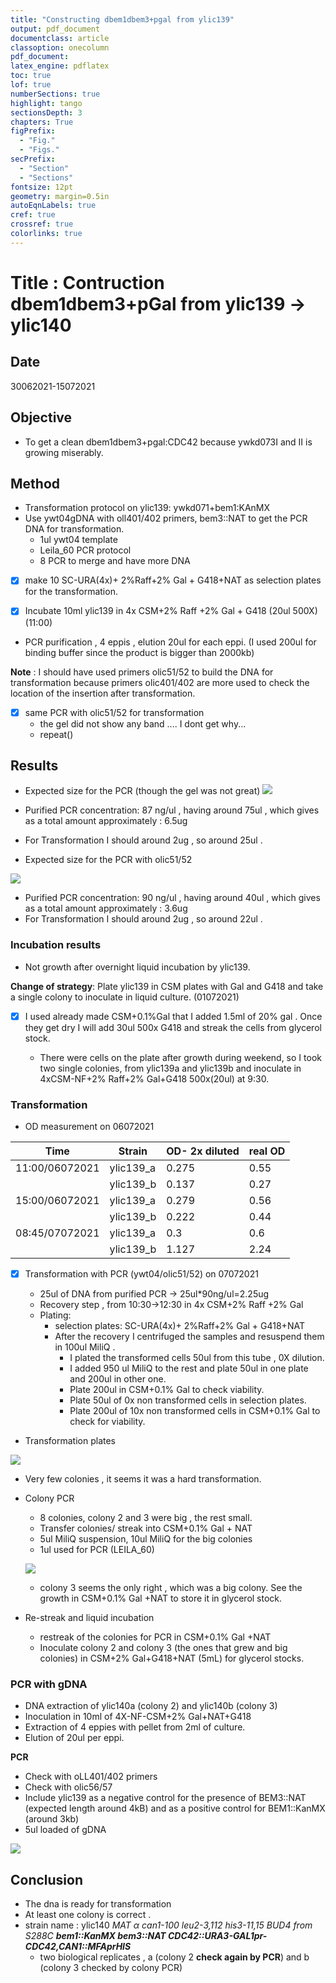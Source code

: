 ```yaml
---
title: "Constructing dbem1dbem3+pgal from ylic139"
output: pdf_document
documentclass: article
classoption: onecolumn
pdf_document:
latex_engine: pdflatex
toc: true
lof: true
numberSections: true
highlight: tango
sectionsDepth: 3
chapters: True
figPrefix:
  - "Fig."
  - "Figs."
secPrefix:
  - "Section"
  - "Sections"
fontsize: 12pt
geometry: margin=0.5in
autoEqnLabels: true
cref: true
crossref: true
colorlinks: true
---
```


# Title : Contruction dbem1dbem3+pGal from ylic139 -> ylic140

## Date

30062021-15072021


## Objective

- To get a clean dbem1dbem3+pgal:CDC42 because ywkd073I and II is growing miserably.

## Method

- Transformation protocol on ylic139: ywkd071+bem1:KAnMX 
- Use ywt04gDNA with oll401/402 primers, bem3::NAT to get the PCR DNA for transformation. 
  - 1ul ywt04 template
  - Leila_60 PCR protocol
  - 8 PCR to merge and have more DNA

- [x] make 10 SC-URA(4x)+ 2%Raff+2% Gal + G418+NAT as selection plates for the transformation.  

- [x] Incubate 10ml ylic139 in 4x CSM+2% Raff +2% Gal + G418 (20ul 500X) (11:00)

- PCR purification , 4 eppis , elution 20ul for each eppi. (I used 200ul for binding buffer since the product is bigger than 2000kb)

**Note** : I should have used primers olic51/52 to build the DNA for transformation because primers olic401/402 are more used to check the location of the insertion after transformation. 

- [x] same PCR with olic51/52 for transformation 
  - the gel did not show any band .... I dont get why...
  - repeat() 


## Results

- Expected size for the PCR (though the gel was not great)
![](../Images/30062021_ywt04_oll401_402_pcr.png)

- Purified PCR concentration: 87 ng/ul , having around 75ul , which gives as a total amount approximately : 6.5ug 
- For Transformation I should around 2ug , so around 25ul .

- Expected size for the PCR with olic51/52

![](../Images/01072021_ywt04_olic51_52_pcr.png)

- Purified PCR concentration: 90 ng/ul , having around 40ul , which gives as a total amount approximately : 3.6ug 
- For Transformation I should around 2ug , so around 22ul .

### Incubation results

- Not growth after overnight liquid incubation by ylic139. 

**Change of strategy**: Plate ylic139 in CSM plates with Gal and G418 and take a single colony to inoculate in liquid culture. (01072021)

- [x] I used already made CSM+0.1%Gal that I added 1.5ml of 20% gal . Once they get dry I will add 30ul 500x G418 and streak the cells from glycerol stock. 

  - There were cells on the plate after growth during weekend, so I took two single colonies, from ylic139a and ylic139b and inoculate in 4xCSM-NF+2% Raff+2% Gal+G418 500x(20ul) at 9:30.

### Transformation

- OD measurement on 06072021

| Time           | Strain    | OD- 2x diluted | real OD |
|----------------|-----------|----------------|---------|
| 11:00/06072021 | ylic139_a | 0.275          | 0.55    |
|                | ylic139_b | 0.137          | 0.27    |
| 15:00/06072021 | ylic139_a | 0.279          | 0.56    |
|                | ylic139_b | 0.222          | 0.44    |
| 08:45/07072021 | ylic139_a | 0.3            | 0.6     |
|                | ylic139_b | 1.127          | 2.24    |

- [x] Transformation with PCR (ywt04/olic51/52) on 07072021

  - 25ul of DNA from purified PCR -> 25ul*90ng/ul=2.25ug
  - Recovery step , from 10:30->12:30 in 4x CSM+2% Raff +2% Gal
  - Plating:
    - selection plates: SC-URA(4x)+ 2%Raff+2% Gal + G418+NAT
    - After the recovery I centrifuged the samples and resuspend them in 100ul MiliQ .
      - I plated the transformed cells 50ul from this tube , 0X dilution.
      - I added 950 ul MiliQ to the rest and plate 50ul in one plate and 200ul in other one.
      - Plate 200ul in CSM+0.1% Gal to check viability. 
      - Plate 50ul of 0x non transformed cells in selection plates.
      - Plate 200ul of 10x non transformed cells in CSM+0.1% Gal to check for viability. 

- Transformation plates

![](../Images/12072021-all-plates.jpg)

  - Very few colonies , it seems it was a hard transformation. 
- Colony PCR

  - 8 colonies, colony 2 and 3 were big , the rest small.
  - Transfer colonies/ streak into CSM+0.1% Gal + NAT 
  - 5ul MiliQ suspension, 10ul MiliQ for the big colonies
  - 1ul used for PCR (LEILA_60)

  ![](../Images/12072021-colony-pcr-one-succesful-colony.png)

  - colony 3 seems the only right , which was a big colony. See the growth in CSM+0.1% Gal +NAT to store it in glycerol stock. 

- Re-streak and liquid incubation
  - restreak of the colonies for PCR in CSM+0.1% Gal +NAT
  - Inoculate colony 2 and colony 3 (the ones that grew and big colonies) in CSM+2% Gal+G418+NAT (5mL) for glycerol stocks. 

### PCR with gDNA 

- DNA extraction of ylic140a (colony 2) and ylic140b (colony 3) 
- Inoculation in 10ml of 4X-NF-CSM+2% Gal+NAT+G418 
- Extraction of 4 eppies with pellet from 2ml of culture. 
- Elution of 20ul per eppi. 

**PCR**

- Check with oLL401/402 primers
- Check with olic56/57
- Include ylic139 as a negative control for the presence of BEM3::NAT (expected length around 4kB) and as a positive control for BEM1::KanMX (around 3kb)
- 5ul loaded of gDNA 

![](../Images/08082021_PCR_gDNA_ylic140.png)
  
## Conclusion

- The dna is ready for transformation 
- At least one colony is correct . 
- strain name : ylic140 *MAT $\alpha$ can1-100 leu2-3,112 his3-11,15 BUD4 from S288C  **bem1::KanMX bem3::NAT CDC42::URA3-GAL1pr-CDC42,CAN1::MFAprHIS*** 
  - two biological replicates , a (colony 2 **check again by PCR**) and b (colony 3 checked by colony PCR)
